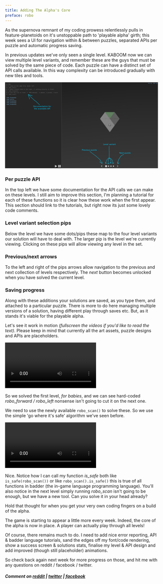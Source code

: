 ```yaml
---
title: Adding The Alpha's Core
preface: robo
---
```

As the supernova remnant of my coding prowess relentlessly pulls in feature-planetoids on it's unstoppable path to 'playable alpha' girth; this week sees a UI for navigation within & between puzzles, separated APIs per puzzle and automatic progress saving.

In previous updates we've only seen a single level. KABOOM now we can view multiple level variants, and remember these are the guys that must be solved by the same piece of code.
Each puzzle can have a distinct set of API calls available. In this way complexity can be introduced gradually with new tiles and tools.

![](/assets/2017-08-04/screen-1.jpg)

### Per puzzle API
In the top left we have some documentation for the API calls we can make on these levels. I still aim to improve this section, I'm planning a tutorial for each of these functions so it is clear how these work when the first appear. This section should link to the tutorials, but right now its just some lovely code comments.

### Level variant selection pips
Below the level we have some dots/pips these map to the four level variants our solution will have to deal with. The larger pip is the level we're currently viewing. Clicking on these pips will allow viewing any level in the set.

### Previous/next arrows
To the left and right of the pips arrows allow navigation to the previous and next collection of levels respectively. The *next* button becomes unlocked when you have solved the current level.

### Saving progress
Along with these additions your solutions are saved, as you type them, and attached to a particular puzzle. There is more to do here managing multiple versions of a solution, having different play through saves etc. But, as it stands it's viable for the playable alpha.

Let's see it work in motion *(fullscreen the videos if you'd like to read the text)*. Please keep in mind that currently all the art assets, puzzle designs and APIs are placeholders.

<video src="/assets/2017-08-04/vid-1.mp4" controls></video>

So we solved the first level, *for babies*, and we can see hard-coded *robo_forward / robo_left* nonsense isn't going to cut it on the next one.

We need to use the newly available `robo_scan()` to solve these. So we use the simple 'go where it's safe' algorithm we've seen before.

<video src="/assets/2017-08-04/vid-2.mp4" controls></video>

Nice. Notice how I can call my function *is_safe* both like `is_safe(robo_scan())` or like `robo_scan().is_safe()` this is true of all functions in badder (the in-game language programming language). You'll also notice in the next level simply running *robo_scan* isn't going to be enough, but we have a new tool. Can you solve it in your head already?

Hold that thought for when you get your very own coding fingers on a build of the alpha.

The game is starting to appear a little more every week. Indeed, the core of the alpha is now in place. A player can actually play through all levels!

Of course, there remains much to do. I need to add nice error reporting, API & badder language tutorials, sand the edges off my font/code rendering, show a success screen & solutions stats, finalise my level & API design and add improved (though still placeholder) animations.

So check back again next week for more progress on those, and hit me with any questions on reddit / facebook / twitter.

##### Comment on [reddit]() | [twitter]() | [facebook]()

